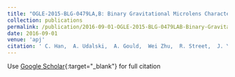 ```yaml
---
title: "OGLE-2015-BLG-0479LA,B: Binary Gravitational Microlens Characterized by Simultaneous Ground-based and Space-based Observations"
collection: publications
permalink: /publication/2016-09-01-OGLE-2015-BLG-0479LAB-Binary-Gravitational-Microlens-Characterized-by-Simultaneous-Ground-based-and-Space-based-Observations
date: 2016-09-01
venue: 'apj'
citation: ' C. Han,  A. Udalski,  A. Gould,  Wei Zhu,  R. Street,  J. Yee,  C. Beichman,  C. Bryden,  S. Calchi Novati,  S. Carey,  M. Fausnaugh,  B. Gaudi,  Calen Henderson,  Y. Shvartzvald,  B. Wibking,  M. Szymański,  I. Soszyński,  J. Skowron,  P. Mróz,  R. Poleski,  P. Pietrukowicz,  S. Kozłowski,  K. Ulaczyk,  Ł. Wyrzykowski,  M. Pawlak,  Y. Tsapras,  M. Hundertmark,  E. Bachelet,  M. Dominik,  D. Bramich,  A. Cassan,  R. Figuera Jaimes,  K. Horne,  C. Ranc,  R. Schmidt,  C. Snodgrass,  J. Wambsganss,  I. Steele,  J. Menzies,  S. Mao,  V. Bozza,  U. Jørgensen,  K. Alsubai,  S. Ciceri,  G. D&apos;Ago,  T. Haugbølle,  F. Hessman,  T. Hinse,  D. Juncher,  H. Korhonen,  L. Mancini,  A. Popovas,  M. Rabus,  S. Rahvar,  G. Scarpetta,  J. Skottfelt,  J. Southworth,  D. Starkey,  J. Surdej,  O. Wertz,  M. Zarucki,  R. Pogge,  D. DePoy, &quot;OGLE-2015-BLG-0479LA,B: Binary Gravitational Microlens Characterized by Simultaneous Ground-based and Space-based Observations.&quot; apj, 2016.'
---
```

Use [Google Scholar](https://scholar.google.com/scholar?q=OGLE+2015+BLG+0479LA,B:+Binary+Gravitational+Microlens+Characterized+by+Simultaneous+Ground+based+and+Space+based+Observations){:target="_blank"} for full citation
